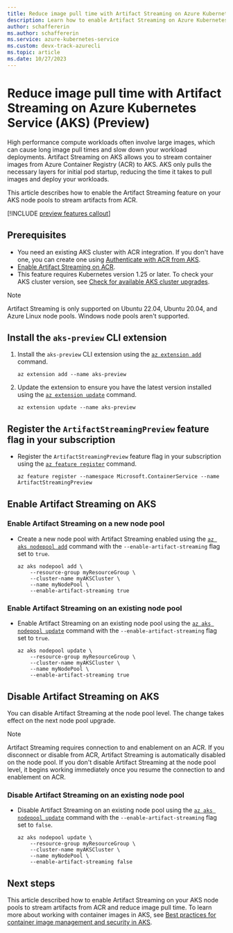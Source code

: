 ```yaml
---
title: Reduce image pull time with Artifact Streaming on Azure Kubernetes Service (AKS) (Preview)
description: Learn how to enable Artifact Streaming on Azure Kubernetes Service (AKS) to reduce image pull time.
author: schaffererin
ms.author: schaffererin
ms.service: azure-kubernetes-service
ms.custom: devx-track-azurecli
ms.topic: article
ms.date: 10/27/2023
---
```


# Reduce image pull time with Artifact Streaming on Azure Kubernetes Service (AKS) (Preview)

High performance compute workloads often involve large images, which can cause long image pull times and slow down your workload deployments. Artifact Streaming on AKS allows you to stream container images from Azure Container Registry (ACR) to AKS. AKS only pulls the necessary layers for initial pod startup, reducing the time it takes to pull images and deploy your workloads.

This article describes how to enable the Artifact Streaming feature on your AKS node pools to stream artifacts from ACR.

[!INCLUDE [preview features callout](./includes/preview/preview-callout.md)]

## Prerequisites

* You need an existing AKS cluster with ACR integration. If you don't have one, you can create one using [Authenticate with ACR from AKS][acr-auth-aks].
* [Enable Artifact Streaming on ACR][enable-artifact-streaming-acr].
* This feature requires Kubernetes version 1.25 or later. To check your AKS cluster version, see [Check for available AKS cluster upgrades][aks-upgrade].

> [!NOTE]
> Artifact Streaming is only supported on Ubuntu 22.04, Ubuntu 20.04, and Azure Linux node pools. Windows node pools aren't supported.

## Install the `aks-preview` CLI extension

1. Install the `aks-preview` CLI extension using the [`az extension add`][az-extension-add] command.

    ```azurecli-interactive
    az extension add --name aks-preview
    ```

2. Update the extension to ensure you have the latest version installed using the [`az extension update`][az-extension-update] command.

    ```azurecli-interactive
    az extension update --name aks-preview
    ```

## Register the `ArtifactStreamingPreview` feature flag in your subscription

* Register the `ArtifactStreamingPreview` feature flag in your subscription using the [`az feature register`][az-feature-register] command.

    ```azurecli-interactive
    az feature register --namespace Microsoft.ContainerService --name ArtifactStreamingPreview
    ```

## Enable Artifact Streaming on AKS

### Enable Artifact Streaming on a new node pool

* Create a new node pool with Artifact Streaming enabled using the [`az aks nodepool add`][az-aks-nodepool-add] command with the `--enable-artifact-streaming` flag set to `true`.

    ```azurecli-interactive
    az aks nodepool add \
        --resource-group myResourceGroup \
        --cluster-name myAKSCluster \
        --name myNodePool \
        --enable-artifact-streaming true
    ```

### Enable Artifact Streaming on an existing node pool

* Enable Artifact Streaming on an existing node pool using the [`az aks nodepool update`][az-aks-nodepool-update] command with the `--enable-artifact-streaming` flag set to `true`.

    ```azurecli-interactive
    az aks nodepool update \
        --resource-group myResourceGroup \
        --cluster-name myAKSCluster \
        --name myNodePool \
        --enable-artifact-streaming true
    ```

## Disable Artifact Streaming on AKS

You can disable Artifact Streaming at the node pool level. The change takes effect on the next node pool upgrade.

> [!NOTE]
> Artifact Streaming requires connection to and enablement on an ACR. If you disconnect or disable from ACR, Artifact Streaming is automatically disabled on the node pool. If you don't disable Artifact Streaming at the node pool level, it begins working immediately once you resume the connection to and enablement on ACR.

### Disable Artifact Streaming on an existing node pool

* Disable Artifact Streaming on an existing node pool using the [`az aks nodepool update`][az-aks-nodepool-update] command with the `--enable-artifact-streaming` flag set to `false`.

    ```azurecli-interactive
    az aks nodepool update \
        --resource-group myResourceGroup \
        --cluster-name myAKSCluster \
        --name myNodePool \
        --enable-artifact-streaming false
    ```

## Next steps

This article described how to enable Artifact Streaming on your AKS node pools to stream artifacts from ACR and reduce image pull time. To learn more about working with container images in AKS, see [Best practices for container image management and security in AKS][aks-image-management].

<!-- LINKS -->
[enable-artifact-streaming-acr]: TBD
[acr-auth-aks]: ./cluster-container-registry-integration.md
[aks-upgrade]: ./upgrade-cluster.md#check-for-available-aks-cluster-upgrades
[az-extension-add]: /cli/azure/extension#az-extension-add
[az-extension-update]: /cli/azure/extension#az-extension-update
[az-feature-register]: /cli/azure/feature#az-feature-register
[az-aks-nodepool-add]: /cli/azure/aks/nodepool#az-aks-nodepool-add
[az-aks-nodepool-update]: /cli/azure/aks/nodepool#az-aks-nodepool-update
[aks-image-management]: ./operator-best-practices-container-image-management.md
